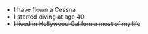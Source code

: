 * I have flown a Cessna 
* I started diving at age 40
* ~~I lived in Hollywood California most of my life~~